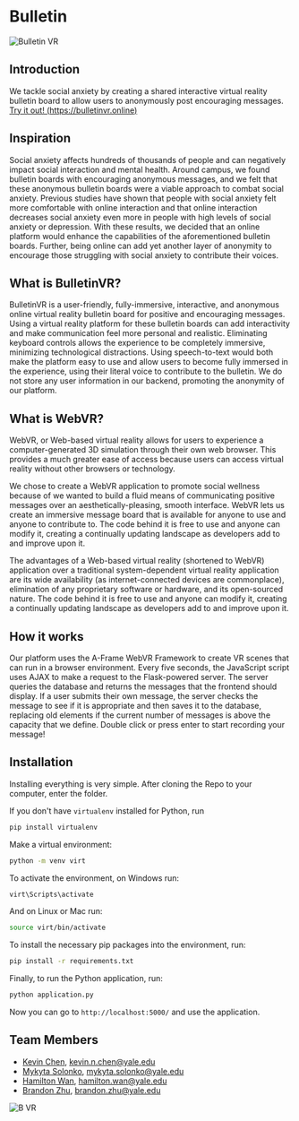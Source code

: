 # Bulletin
![Bulletin VR](project/static/assets/blong_large.png)

## Introduction
We tackle social anxiety by creating a shared interactive virtual reality bulletin board to allow users to anonymously post encouraging messages. [Try it out! (https://bulletinvr.online)](https://bulletinvr.online)

## Inspiration
Social anxiety affects hundreds of thousands of people and can negatively impact social interaction and mental health. Around campus, we found bulletin boards with encouraging anonymous messages, and we felt that these anonymous bulletin boards were a viable approach to combat social anxiety. Previous studies have shown that people with social anxiety felt more comfortable with online interaction and that online interaction decreases social anxiety even more in people with high levels of social anxiety or depression. With these results, we decided that an online platform would enhance the capabilities of the aforementioned bulletin boards. Further, being online can add yet another layer of anonymity to encourage those struggling with social anxiety to contribute their voices.

## What is BulletinVR?
BulletinVR is a user-friendly, fully-immersive, interactive, and anonymous online virtual reality bulletin board for positive and encouraging messages. Using a virtual reality platform for these bulletin boards can add interactivity and make communication feel more personal and realistic. Eliminating keyboard controls allows the experience to be completely immersive, minimizing technological distractions. Using speech-to-text would both make the platform easy to use and allow users to become fully immersed in the experience, using their literal voice to contribute to the bulletin. We do not store any user information in our backend, promoting the anonymity of our platform.

## What is WebVR?
WebVR, or Web-based virtual reality allows for users to experience a computer-generated 3D simulation through their own web browser. This provides a much greater ease of access because users can access virtual reality without other browsers or technology.

We chose to create a WebVR application to promote social wellness because of we wanted to build a fluid means of communicating positive messages over an aesthetically-pleasing, smooth interface. WebVR lets us create an immersive message board that is available for anyone to use and anyone to contribute to. The code behind it is free to use and anyone can modify it, creating a continually updating landscape as developers add to and improve upon it.

The advantages of a Web-based virtual reality (shortened to WebVR) application over a traditional system-dependent virtual reality application are its wide availability (as internet-connected devices are commonplace), elimination of any proprietary software or hardware, and its open-sourced nature. The code behind it is free to use and anyone can modify it, creating a continually updating landscape as developers add to and improve upon it.

## How it works
Our platform uses the A-Frame WebVR Framework to create VR scenes that can run in a browser environment. Every five seconds, the JavaScript script uses AJAX to make a request to the Flask-powered server. The server queries the database and returns the messages that the frontend should display. If a user submits their own message, the server checks the message to see if it is appropriate and then saves it to the database, replacing old elements if the current number of messages is above the capacity that we define. Double click or press enter to start recording your message!

## Installation
Installing everything is very simple. After cloning the Repo to your computer, enter the folder.

If you don't have `virtualenv` installed for Python, run
``` bash
pip install virtualenv
```

Make a virtual environment:
``` bash
python -m venv virt
```

To activate the environment, on Windows run:
``` bash
virt\Scripts\activate
```

And on Linux or Mac run:
``` bash
source virt/bin/activate
```

To install the necessary pip packages into the environment, run:
``` bash
pip install -r requirements.txt
```

Finally, to run the Python application, run:
``` bash
python application.py
```

Now you can go to `http://localhost:5000/` and use the application.

## Team Members
- [Kevin Chen](https://github.com/k3vnchen), [kevin.n.chen@yale.edu](mailto:kevin.n.chen@yale.edu)
- [Mykyta Solonko](https://github.com/msolonko), [mykyta.solonko@yale.edu](mailto:mykyta.solonko@yale.edu)
- [Hamilton Wan](https://github.com/wanh23), [hamilton.wan@yale.edu](mailto:hamilton.wan@yale.edu)
- [Brandon Zhu](https://github.com/quinamatics), [brandon.zhu@yale.edu](mailto:brandon.zhu@yale.edu)

![B VR](project/static/assets/bulletin.png)
